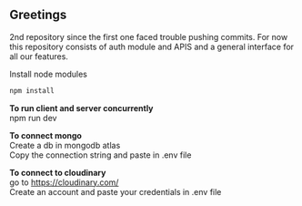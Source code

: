## Greetings
2nd repository since the first one faced trouble pushing commits. For now this repository consists of auth module and APIS and a general interface for all our features. <br />

Install node modules
```bash
npm install
```
**To run client and server concurrently** <br />
npm run dev

**To connect mongo**  <br />
Create a db in mongodb atlas  <br />
Copy the connection string and paste in .env file <br />

**To connect to cloudinary** <br />
go to https://cloudinary.com/  <br />
Create an account and paste your credentials in .env file <br />
